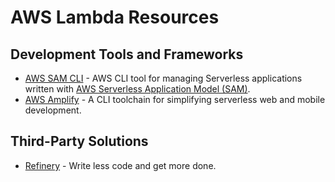 # AWS Lambda Resources

## Development Tools and Frameworks

* [AWS SAM CLI](https://github.com/awslabs/aws-sam-cli) - AWS CLI tool for managing Serverless applications written with [AWS Serverless Application Model (SAM)](https://github.com/awslabs/serverless-application-model).
* [AWS Amplify](https://aws-amplify.github.io/) - A CLI toolchain for simplifying serverless web and mobile development.

## Third-Party Solutions

* [Refinery](https://www.refinery.io/) - Write less code and get more done.
